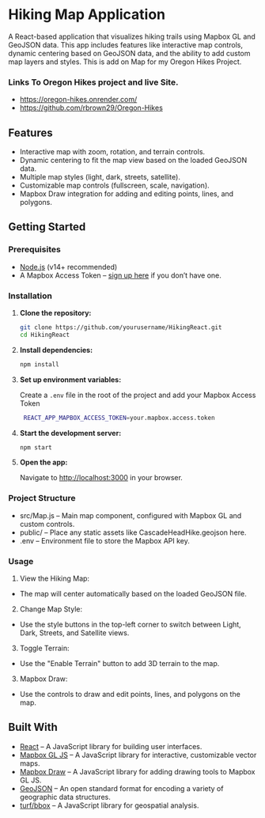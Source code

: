 # Hiking Map Application

A React-based application that visualizes hiking trails using Mapbox GL and GeoJSON data. This app includes features like interactive map controls, dynamic centering based on GeoJSON data, and the ability to add custom map layers and styles. This is add on Map for my Oregon Hikes Project.

### Links To Oregon Hikes project and live Site.
- https://oregon-hikes.onrender.com/
- https://github.com/rbrown29/Oregon-Hikes

## Features

- Interactive map with zoom, rotation, and terrain controls.
- Dynamic centering to fit the map view based on the loaded GeoJSON data.
- Multiple map styles (light, dark, streets, satellite).
- Customizable map controls (fullscreen, scale, navigation).
- Mapbox Draw integration for adding and editing points, lines, and polygons.

## Getting Started

### Prerequisites

- [Node.js](https://nodejs.org/) (v14+ recommended)
- A Mapbox Access Token – [sign up here](https://account.mapbox.com/auth/signup/) if you don’t have one.

### Installation

1. **Clone the repository:**

   ```bash
   git clone https://github.com/yourusername/HikingReact.git
   cd HikingReact

    ```
2. **Install dependencies:**

   ```bash
   npm install
   ```
3. **Set up environment variables:**

   Create a `.env` file in the root of the project and add your Mapbox Access Token
   
   ```bash
    REACT_APP_MAPBOX_ACCESS_TOKEN=your.mapbox.access.token
    ```
4. **Start the development server:**

   ```bash
   npm start
   ```
5. **Open the app:**

   Navigate to [http://localhost:3000](http://localhost:3000) in your browser.

### Project Structure
- src/Map.js – Main map component, configured with Mapbox GL and custom controls.
- public/ – Place any static assets like CascadeHeadHike.geojson here.
- .env – Environment file to store the Mapbox API key.

### Usage
1. View the Hiking Map:

- The map will center automatically based on the loaded GeoJSON file.
2. Change Map Style:

- Use the style buttons in the top-left corner to switch between Light, Dark, Streets, and Satellite views.
3. Toggle Terrain:

- Use the "Enable Terrain" button to add 3D terrain to the map.
3. Mapbox Draw:

- Use the controls to draw and edit points, lines, and polygons on the map.

## Built With
- [React](https://reactjs.org/) – A JavaScript library for building user interfaces.
- [Mapbox GL JS](https://docs.mapbox.com/mapbox-gl-js/api/) – A JavaScript library for interactive, customizable vector maps.
- [Mapbox Draw](https://docs.mapbox.com/mapbox-gl-js/api/#draw) – A JavaScript library for adding drawing tools to Mapbox GL JS.
- [GeoJSON](https://geojson.org/) – An open standard format for encoding a variety of geographic data structures.
- [turf/bbox](https://turfjs.org/docs/#bbox) – A JavaScript library for geospatial analysis.
